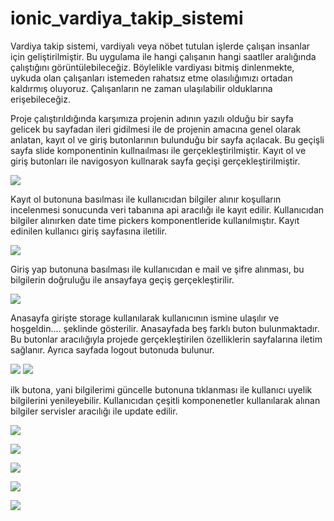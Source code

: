 # ionic_vardiya_takip_sistemi


   Vardiya takip sistemi, vardiyalı veya nöbet tutulan işlerde çalışan insanlar için geliştirilmiştir. Bu uygulama ile hangi çalışanın hangi saatller aralığında çalıştığını görüntülebileceğiz. Böylelikle vardiyası bitmiş dinlenmekte, uykuda olan çalışanları istemeden rahatsız etme olasılığımızı ortadan kaldırmış oluyoruz. Çalışanların ne zaman ulaşılabilir olduklarına erişebileceğiz.

  Proje çalıştırıldığında karşımıza projenin adının yazılı olduğu bir sayfa gelicek bu sayfadan ileri gidilmesi ile de projenin amacına genel olarak anlatan, kayıt ol ve giriş butonlarının bulunduğu bir sayfa açılacak. Bu geçişli sayfa slide komponentinin kullnaılması ile gerçekleştirilmiştir. Kayıt ol ve giriş butonları ile navigosyon kullnarak sayfa geçişi gerçekleştirilmiştir.

![](https://github.com/berfinkosemen/ionic_vardiya_takip_sistemi/blob/main/1.gif)

Kayıt ol butonuna basılması ile kullanıcıdan bilgiler alınır koşulların incelenmesi sonucunda veri tabanına api aracılığı ile kayıt edilir. Kullanıcıdan bilgiler alınırken date time pickers komponentleride kullanılmıştır. Kayıt edinilen kullanıcı
giriş sayfasına iletilir.

![](https://github.com/berfinkosemen/ionic_vardiya_takip_sistemi/blob/main/20210120_192616.gif)

Giriş yap butonuna basılması ile kullanıcıdan e mail ve şifre alınması, bu bilgilerin doğruluğu ile ansayfaya geçiş gerçekleştirilir.

![](https://github.com/berfinkosemen/ionic_vardiya_takip_sistemi/blob/main/20210120_214928.gif)


Anasayfa girişte storage kullanılarak kullanıcının ismine ulaşılır ve hoşgeldin.... şeklinde gösterilir. Anasayfada beş farklı 
buton bulunmaktadır. Bu butonlar aracılığıyla projede gerçekleştirilen özelliklerin sayfalarına iletim sağlanır. Ayrıca sayfada logout 
butonuda bulunur.

![](https://github.com/berfinkosemen/ionic_vardiya_takip_sistemi/blob/main/20210120_215030.gif)
![](https://github.com/berfinkosemen/ionic_vardiya_takip_sistemi/blob/main/20210120_215319.gif)

ilk butona, yani bilgilerimi güncelle butonuna tıklanması ile kullanıcı uyelik bilgilerini yenileyebilir. Kullanıcıdan çeşitli komponenetler kullanılarak alınan bilgiler
servisler aracılığı ile update edilir.

  ![](https://github.com/berfinkosemen/ionic_vardiya_takip_sistemi/blob/main/20210120_215121.gif)
 
 
  ![](https://github.com/berfinkosemen/ionic_vardiya_takip_sistemi/blob/main/20210120_215146.gif)
 
 ![](https://github.com/berfinkosemen/ionic_vardiya_takip_sistemi/blob/main/20210120_215220.gif)
 

 
 
 ![](https://github.com/berfinkosemen/ionic_vardiya_takip_sistemi/blob/main/20210120_215030.gif)
 
 
 
 
 ![](https://github.com/berfinkosemen/ionic_vardiya_takip_sistemi/blob/main/20210120_215403.gif)
 
